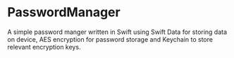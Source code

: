 # PasswordManager
A simple password manger written in Swift using Swift Data for storing data on device, AES encryption for password storage and Keychain to store relevant encryption keys.
